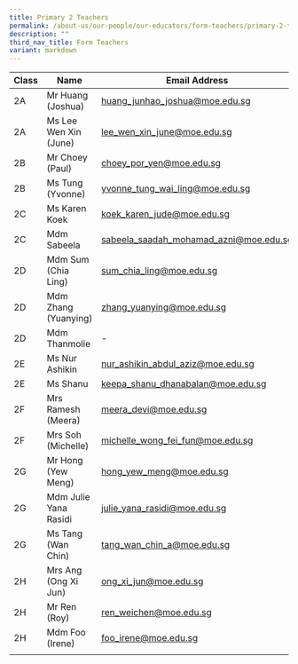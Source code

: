 ```yaml
---
title: Primary 2 Teachers
permalink: /about-us/our-people/our-educators/form-teachers/primary-2-teachers/
description: ""
third_nav_title: Form Teachers
variant: markdown
---
```

| Class |  Name |  Email Address |
|---|---|---|
| 2A | Mr Huang (Joshua) | huang_junhao_joshua@moe.edu.sg |
| 2A | Ms Lee Wen Xin (June) | lee_wen_xin_june@moe.edu.sg |
| 2B | Mr Choey (Paul) | choey_por_yen@moe.edu.sg |
| 2B | Ms Tung (Yvonne) | yvonne_tung_wai_ling@moe.edu.sg |
| 2C | Ms Karen Koek | koek_karen_jude@moe.edu.sg   |
| 2C | Mdm Sabeela | sabeela_saadah_mohamad_azni@moe.edu.sg |
| 2D | Mdm Sum (Chia Ling) | sum_chia_ling@moe.edu.sg |
| 2D | Mdm Zhang (Yuanying) |zhang_yuanying@moe.edu.sg |
| 2D | Mdm Thanmolie | - |
| 2E | Ms Nur Ashikin | nur_ashikin_abdul_aziz@moe.edu.sg |
| 2E | Ms Shanu | keepa_shanu_dhanabalan@moe.edu.sg  |
| 2F | Mrs Ramesh (Meera) | meera_devi@moe.edu.sg |
| 2F | Mrs Soh (Michelle)	| michelle_wong_fei_fun@moe.edu.sg |
| 2G | Mr Hong (Yew Meng)  | hong_yew_meng@moe.edu.sg |
| 2G | Mdm Julie Yana Rasidi | julie_yana_rasidi@moe.edu.sg |
| 2G | Ms Tang (Wan Chin)  | tang_wan_chin_a@moe.edu.sg |
| 2H | Mrs Ang (Ong Xi Jun)  | ong_xi_jun@moe.edu.sg |
| 2H | Mr Ren (Roy) |  ren_weichen@moe.edu.sg |
| 2H | Mdm Foo (Irene) | foo_irene@moe.edu.sg |
| | | |